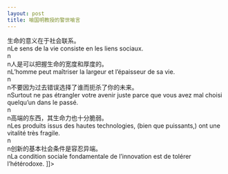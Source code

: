 ```yaml
---
layout: post
title: 喻国明教授的警世喻言
---
```


<p>生命的意义在于社会联系。<br />nLe sens de la vie consiste en les liens sociaux.<br />n<br />n人是可以把握生命的宽度和厚度的。<br />nL&#8217;homme peut maîtriser la largeur et l&#8217;épaisseur de sa vie.<br />n<br />n不要因为过去错误选择了谁而扼杀了你的未来。<br />nSurtout ne pas étrangler votre avenir juste parce que vous avez mal choisi quelqu&#8217;un dans le passé.<br />n<br />n高端的东西，其生命力也十分脆弱。<br />nLes produits issus des hautes technologies, (bien que puissants,) ont une vitalité très fragile.<br />n<br />n创新的基本社会条件是容忍异端。<br />nLa condition sociale fondamentale de l&#8217;innovation est de tolérer l&#8217;hétérodoxe. ]]&gt;
</p>
